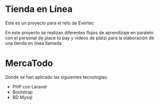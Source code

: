 # Tienda en Línea 
Este es un proyecto para el reto de Evertec 

En este proyecto se realizan diferentes flujos de aprendizaje en paralelo con el personal de place to pay y videos de platzi para la elaboración de una tienda en linea llamada:

# MercaTodo

Donde se han aplicado las siguientes tecnologías:

*	PHP con Laravel
*	Bootstrap
*	BD Mysql